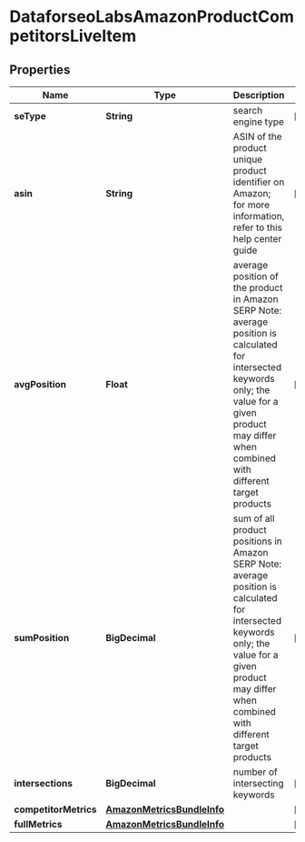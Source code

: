 

# DataforseoLabsAmazonProductCompetitorsLiveItem


## Properties

| Name | Type | Description | Notes |
|------------ | ------------- | ------------- | -------------|
|**seType** | **String** | search engine type |  [optional] |
|**asin** | **String** | ASIN of the product unique product identifier on Amazon; for more information, refer to this help center guide |  [optional] |
|**avgPosition** | **Float** | average position of the product in Amazon SERP Note: average position is calculated for intersected keywords only; the value for a given product may differ when combined with different target products |  [optional] |
|**sumPosition** | **BigDecimal** | sum of all product positions in Amazon SERP Note: average position is calculated for intersected keywords only; the value for a given product may differ when combined with different target products |  [optional] |
|**intersections** | **BigDecimal** | number of intersecting keywords |  [optional] |
|**competitorMetrics** | [**AmazonMetricsBundleInfo**](AmazonMetricsBundleInfo.md) |  |  [optional] |
|**fullMetrics** | [**AmazonMetricsBundleInfo**](AmazonMetricsBundleInfo.md) |  |  [optional] |



